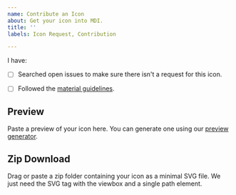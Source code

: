 ```yaml
---
name: Contribute an Icon
about: Get your icon into MDI. 
title: ''
labels: Icon Request, Contribution

---
```


I have:

- [ ] Searched open issues to make sure there isn't a request for this icon.
- [ ] Followed the [material guidelines](https://material.io/design/iconography/system-icons.html).


## Preview

Paste a preview of your icon here. You can generate one using our [preview generator](http://dev.materialdesignicons.com/contribute/github).

## Zip Download

Drag or paste a zip folder containing your icon as a minimal SVG file. We just need the SVG tag with the viewbox and a single path element.

